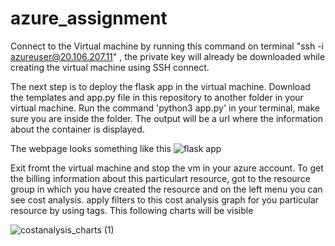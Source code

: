 # azure_assignment
Connect to the Virtual machine by running this command on terminal
"ssh -i <private key path> azureuser@20.106.207.11" , the private key will already be downloaded while creating the virtual machine using SSH connect.

The next step is to deploy the flask app in the virtual machine. Download the templates and app.py file in this repository to another folder in your virtual machine.
Run the command 'python3 app.py' in your terminal, make sure you are inside the folder. The output will be a url where the information about the container is displayed.


The webpage looks something like this
![flask app](https://user-images.githubusercontent.com/100401594/186834501-f477d78b-6f62-4f8b-8ced-2e5e54f12425.png)

Exit fromt the virtual machine and stop the vm in your azure account. To get the billing information about this particulart resource, got to the resource group in which you have created the resource and on the left menu you can see cost analysis. apply filters to this cost analysis graph for you particular resource by using tags. This following charts will be visible

![costanalysis_charts (1)](https://user-images.githubusercontent.com/100401594/186835074-1b26cf34-264a-4a77-9f98-9b2c8383e30a.png)





